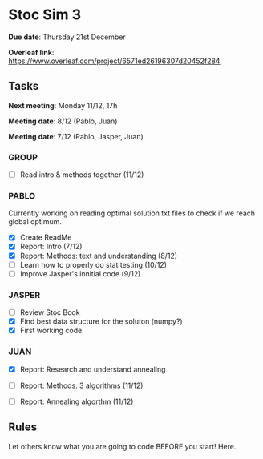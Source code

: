 # Stoc Sim 3

**Due date**:  Thursday 21st December

**Overleaf link**: https://www.overleaf.com/project/6571ed26196307d20452f284

## Tasks
**Next meeting**: Monday 11/12, 17h

**Meeting date**: 8/12 (Pablo, Juan)

**Meeting date**: 7/12 (Pablo, Jasper, Juan)

### GROUP
- [ ] Read intro & methods together (11/12)

### PABLO
Currently working on reading optimal solution txt files to check if we reach global optimum.
- [X] Create ReadMe
- [X] Report: Intro (7/12)
- [X] Report: Methods: text and understanding (8/12)
- [ ] Learn how to properly do stat testing (10/12)
- [ ] Improve Jasper's innitial code (9/12)

### JASPER
- [ ] Review Stoc Book
- [X] Find best data structure for the soluton (numpy?)
- [X] First working code

 ### JUAN
- [X] Report: Research and understand annealing 
- [ ] Report: Methods: 3 algorithms (11/12)
- [ ] Report: Annealing algorthm (11/12)


## Rules
Let others know what you are going to code BEFORE you start! Here.
